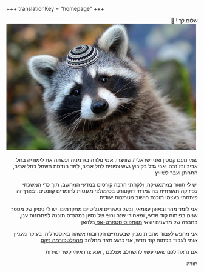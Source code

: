 +++
translationKey = "homepage"
+++
<div style="text-align: right"> 👋 ! שלום לך </div>

<img src="raccoon.he.jpg" alt="https://www.novaextermination.com/wp-content/uploads/2019/02/exterminateur-raton-laveur.jpg"  />

<div style="text-align: right">
<p>

שמי נועם קסטין ואני  ישראלי / שוויצרי. אמי נולדה בגרמניה  ועשתה את לימודיה בתל אביב ובז'נבה. אבי גדל 
בקיבוץ געש צפונית לתל אביב, למד הנדסת חשמל בתל אביב, התחתן ועבר לשוויץ

</p>
<p>

יש לי תואר במתמטיקה, ולקחתי הרבה קורסים במדעי המחשב. תוך כדי
המשכתי לפיזיקה תאורתית בה גמרתי דוקטורט בסימולצי מגנטית לחומרים קוונטים. לצורך זה פיתחתי בעצמי תוכנת חישוב מטריצות יעודית 

</p>
<p>

אני לומד מהר ובאופן עצמאי, ובעל כישורים אנליטיים מתקדמים. יש לי ניסיון של מספר שנים בפיתוח קוד מדעי, ומאחורי שנה וחצי של נסיון כמהנדס תוכנה לפתרונות ענן, בחברה של מדענים יוצאי
<a href="https://epfl-innovationpark.ch">
מקמפוס סטארט-אפ
</a>
בלוזאן

</p>
<p>

אני מחפש לעבוד מהבית מכיון שבשנתיים הקרובות אשהה באוסטרליה. בעיקר מעניין אותי לעבוד בפתוח קוד חדש, אני כרגע מאד מתלהב <a href="https://nixos.org/"> מהפלטפורמה ניקס </a> 

אם נראה לכם  שאני עשוי להשתלב אצלכם , אנא צרו איתי קשר ישירות


תודה

</p>
</div>


